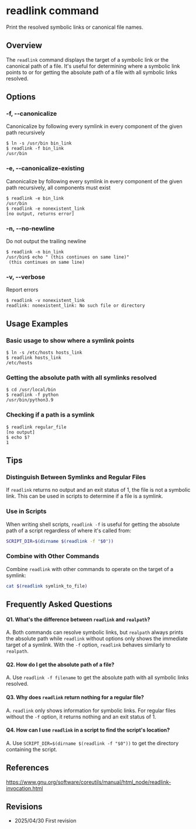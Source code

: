 # readlink command

Print the resolved symbolic links or canonical file names.

## Overview

The `readlink` command displays the target of a symbolic link or the canonical path of a file. It's useful for determining where a symbolic link points to or for getting the absolute path of a file with all symbolic links resolved.

## Options

### **-f, --canonicalize**

Canonicalize by following every symlink in every component of the given path recursively

```console
$ ln -s /usr/bin bin_link
$ readlink -f bin_link
/usr/bin
```

### **-e, --canonicalize-existing**

Canonicalize by following every symlink in every component of the given path recursively, all components must exist

```console
$ readlink -e bin_link
/usr/bin
$ readlink -e nonexistent_link
[no output, returns error]
```

### **-n, --no-newline**

Do not output the trailing newline

```console
$ readlink -n bin_link
/usr/bin$ echo " (this continues on same line)"
 (this continues on same line)
```

### **-v, --verbose**

Report errors

```console
$ readlink -v nonexistent_link
readlink: nonexistent_link: No such file or directory
```

## Usage Examples

### Basic usage to show where a symlink points

```console
$ ln -s /etc/hosts hosts_link
$ readlink hosts_link
/etc/hosts
```

### Getting the absolute path with all symlinks resolved

```console
$ cd /usr/local/bin
$ readlink -f python
/usr/bin/python3.9
```

### Checking if a path is a symlink

```console
$ readlink regular_file
[no output]
$ echo $?
1
```

## Tips

### Distinguish Between Symlinks and Regular Files

If `readlink` returns no output and an exit status of 1, the file is not a symbolic link. This can be used in scripts to determine if a file is a symlink.

### Use in Scripts

When writing shell scripts, `readlink -f` is useful for getting the absolute path of a script regardless of where it's called from:

```bash
SCRIPT_DIR=$(dirname $(readlink -f "$0"))
```

### Combine with Other Commands

Combine `readlink` with other commands to operate on the target of a symlink:
```bash
cat $(readlink symlink_to_file)
```

## Frequently Asked Questions

#### Q1. What's the difference between `readlink` and `realpath`?
A. Both commands can resolve symbolic links, but `realpath` always prints the absolute path while `readlink` without options only shows the immediate target of a symlink. With the `-f` option, `readlink` behaves similarly to `realpath`.

#### Q2. How do I get the absolute path of a file?
A. Use `readlink -f filename` to get the absolute path with all symbolic links resolved.

#### Q3. Why does `readlink` return nothing for a regular file?
A. `readlink` only shows information for symbolic links. For regular files without the `-f` option, it returns nothing and an exit status of 1.

#### Q4. How can I use `readlink` in a script to find the script's location?
A. Use `SCRIPT_DIR=$(dirname $(readlink -f "$0"))` to get the directory containing the script.

## References

https://www.gnu.org/software/coreutils/manual/html_node/readlink-invocation.html

## Revisions

- 2025/04/30 First revision